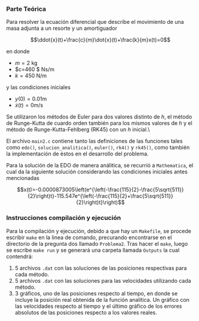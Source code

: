 ### Parte Teórica

Para resolver la ecuación diferencial que describe el movimiento de una masa adjunta a un resorte y un amortiguador

$$\ddot{x}(t)+\frac{c}{m}\dot{x}(t)+\frac{k}{m}x(t)=0$$

en donde
* $m=2$ kg
* $c=460 $ Ns/m
* $k=450$ N/m

y las condiciones iniciales

* $y(0)=0.01$m
* $\dot{x}(t)=0$m/s

Se utilizaron los métodos de Euler para dos valores distinto de $h$, el método de Runge-Kutta de cuardo orden también para los mismos valores de $h$ y el método de Runge-Kutta-Fehlberg (RK45) con un $h$ inicial.\\

El archivo `main2.c` contiene tanto las definiciones de las funciones tales como `edo()`, `solucion_analitica()`, `euler()`, `rk4()` y `rk45()`, como también la implementación de éstos en el desarrollo del problema.

Para la solución de la EDO de manera análitica, se recurrió a `Mathematica`, el cual da la siguiente solución considerando las condiciones iniciales antes mencionadas

$$x(t)=-0.0000873005\left(e^{\left(-\frac{115}{2}-\frac{5\sqrt{511}}{2}\right)t}-115.547e^{\left(-\frac{115}{2}+\frac{5\sqrt{511}}{2}\right)t}\right)$$

### Instrucciones compilación y ejecución
Para la compilación y ejecución, debido a que hay un `Makefile`, se procede escribir `make` en la linea de comando, precurando encontrarse en el directorio de la pregunta dos llamado `Problema2`. Tras hacer el `make`, luego se escribe `make run` y se generará una carpeta llamada `Outputs` la cual contendrá:
1. 5 archivos `.dat` con las soluciones de las posiciones respectivas para cada método.
2. 5 archivos `.dat` con las soluciones para las velocidades utilizando cada método.
3. 3 gráficos, uno de las posiciones respecto al tiempo, en donde se incluye la posición real obtenida de la función analítica. Un gráfico con las velocidades respecto al tiempo y el último gráfico de los errores absolutos de las posiciones respecto a los valores reales.